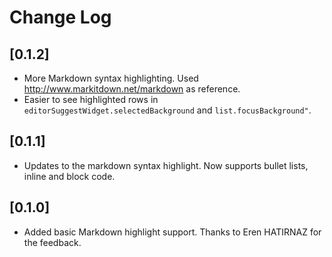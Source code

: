 # Change Log

## [0.1.2]

- More Markdown syntax highlighting. Used http://www.markitdown.net/markdown as reference.
- Easier to see highlighted rows in `editorSuggestWidget.selectedBackground` and `list.focusBackground"`.

## [0.1.1]

- Updates to the markdown syntax highlight. Now supports bullet lists, inline and block code.

## [0.1.0]

- Added basic Markdown highlight support. Thanks to Eren HATIRNAZ for the feedback.

